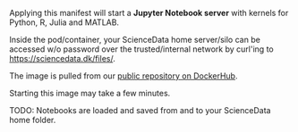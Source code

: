 Applying this manifest will start a **Jupyter Notebook server** with kernels for Python, R, Julia and MATLAB.

Inside the pod/container, your ScienceData  home server/silo can be accessed w/o password over the trusted/internal network by curl'ing to https://sciencedata.dk/files/.

The image is pulled from our [public repository on DockerHub](https://hub.docker.com/r/sciencedata/jupyter_sciencedata).

Starting this image may take a few minutes.

TODO: Notebooks are loaded and saved from and to your ScienceData home folder.